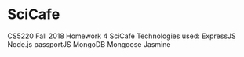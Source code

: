 # SciCafe

CS5220 Fall 2018 Homework 4 SciCafe 
Technologies used: ExpressJS Node.js passportJS MongoDB Mongoose Jasmine 

